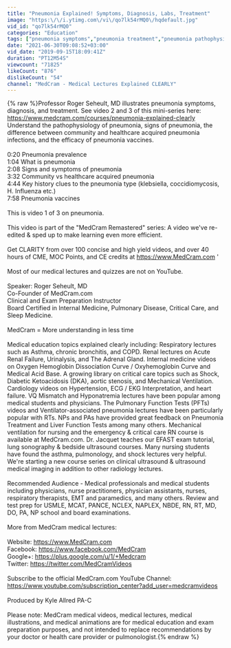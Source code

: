 ```yaml
---
title: "Pneumonia Explained! Symptoms, Diagnosis, Labs, Treatment"
image: "https:\/\/i.ytimg.com\/vi\/qo7lk54rMQ0\/hqdefault.jpg"
vid_id: "qo7lk54rMQ0"
categories: "Education"
tags: ["pneumonia symptoms","pneumonia treatment","pneumonia pathophysiology"]
date: "2021-06-30T09:08:52+03:00"
vid_date: "2019-09-15T18:09:41Z"
duration: "PT12M54S"
viewcount: "71825"
likeCount: "876"
dislikeCount: "54"
channel: "MedCram - Medical Lectures Explained CLEARLY"
---
```

{% raw %}Professor Roger Seheult, MD illustrates pneumonia symptoms, diagnosis, and treatment. See video 2 and 3 of this mini-series here: <a rel="nofollow" target="blank" href="https://www.medcram.com/courses/pneumonia-explained-clearly">https://www.medcram.com/courses/pneumonia-explained-clearly</a>  <br />Understand the pathophysiology of pneumonia, signs of pneumonia, the difference between community and healthcare acquired pneumonia infections, and the efficacy of pneumonia vaccines. <br /><br />0:20 Pneumonia prevalence<br />1:04 What is pneumonia<br />2:08 Signs and symptoms of pneumonia<br />3:32 Community vs healthcare acquired pneumonia<br />4:44 Key history clues to the pneumonia type (klebsiella, coccidiomycosis, H. Influenza etc.)<br />7:58 Pneumonia vaccines<br /><br />This is video 1 of 3 on pneumonia.<br /><br />This video is part of the &quot;MedCram Remastered&quot; series:  A video we've re-edited &amp; sped up to make learning even more efficient.<br /><br />Get CLARITY from over 100 concise and high yield videos, and over 40 hours of CME, MOC Points, and CE credits at <a rel="nofollow" target="blank" href="https://www.MedCram.com">https://www.MedCram.com</a> '<br /><br />Most of our medical lectures and quizzes are not on YouTube.<br /><br />Speaker: Roger Seheult, MD<br />Co-Founder of MedCram.com<br />Clinical and Exam Preparation Instructor<br />Board Certified in Internal Medicine, Pulmonary Disease, Critical Care, and Sleep Medicine.<br /><br />MedCram = More understanding in less time<br /><br />Medical education topics explained clearly including: Respiratory lectures such as Asthma, chronic bronchitis, and COPD.  Renal lectures on Acute Renal Failure, Urinalysis, and The Adrenal Gland.  Internal medicine videos on Oxygen Hemoglobin Dissociation Curve / Oxyhemoglobin Curve and Medical Acid Base.  A growing library on critical care topics such as Shock, Diabetic Ketoacidosis (DKA), aortic stenosis, and Mechanical Ventilation.  Cardiology videos on Hypertension, ECG / EKG Interpretation, and heart failure.  VQ Mismatch and Hyponatremia lectures have been popular among medical students and physicians. The Pulmonary Function Tests (PFTs) videos and Ventilator-associated pneumonia lectures have been particularly popular with RTs. NPs and PAs have provided great feedback on Pneumonia Treatment and Liver Function Tests among many others. Mechanical ventilation for nursing and the emergency &amp; critical care RN course is available at MedCram.com.  Dr. Jacquet teaches our EFAST exam tutorial, lung sonography &amp; bedside ultrasound courses. Many nursing students have found the asthma, pulmonology, and shock lectures very helpful.  We're starting a new course series on clinical ultrasound &amp; ultrasound medical imaging in addition to other radiology lectures.<br /><br />Recommended Audience - Medical professionals and medical students including physicians, nurse practitioners, physician assistants, nurses, respiratory therapists, EMT and paramedics, and many others. Review and test prep for USMLE, MCAT, PANCE, NCLEX, NAPLEX, NBDE, RN, RT, MD, DO, PA, NP school and board examinations.<br /><br />More from MedCram medical lectures: <br /><br />Website: <a rel="nofollow" target="blank" href="https://www.MedCram.com">https://www.MedCram.com</a><br />Facebook: <a rel="nofollow" target="blank" href="https://www.facebook.com/MedCram">https://www.facebook.com/MedCram</a><br />Google+: <a rel="nofollow" target="blank" href="https://plus.google.com/u/1/+Medcram">https://plus.google.com/u/1/+Medcram</a><br />Twitter: <a rel="nofollow" target="blank" href="https://twitter.com/MedCramVideos">https://twitter.com/MedCramVideos</a><br /><br />Subscribe to the official MedCram.com YouTube Channel: <a rel="nofollow" target="blank" href="https://www.youtube.com/subscription_center?add_user=medcramvideos">https://www.youtube.com/subscription_center?add_user=medcramvideos</a><br /><br />Produced by Kyle Allred PA-C<br /><br />Please note: MedCram medical videos, medical lectures, medical illustrations, and medical animations are for medical education and exam preparation purposes, and not intended to replace recommendations by your doctor or health care provider or pulmonologist.{% endraw %}
